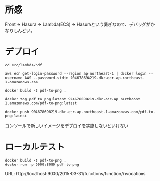 # 所感
Front -> Hasura -> Lambda(ECS) -> Hasuraという繋ぎなので、デバッグがかなりしんどい。

# デプロイ
```
cd src/lambda/pdf

aws ecr get-login-password --region ap-northeast-1 | docker login --username AWS --password-stdin 904678698219.dkr.ecr.ap-northeast-1.amazonaws.com

docker build -t pdf-to-png .

docker tag pdf-to-png:latest 904678698219.dkr.ecr.ap-northeast-1.amazonaws.com/pdf-to-png:latest

docker push 904678698219.dkr.ecr.ap-northeast-1.amazonaws.com/pdf-to-png:latest
```

コンソールで新しいイメージをデプロイを実施しないといけない

# ローカルテスト

```
docker build -t pdf-to-png .
docker run -p 9000:8080 pdf-to-png
```

URL: http://localhost:9000/2015-03-31/functions/function/invocations